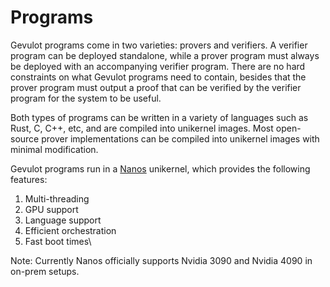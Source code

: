 # Programs

Gevulot programs come in two varieties: provers and verifiers. A verifier program can be deployed standalone, while a prover program must always be deployed with an accompanying verifier program. There are no hard constraints on what Gevulot programs need to contain, besides that the prover program must output a proof that can be verified by the verifier program for the system to be useful.

Both types of programs can be written in a variety of languages such as Rust, C, C++, etc, and are compiled into unikernel images. Most open-source prover implementations can be compiled into unikernel images with minimal modification.&#x20;

Gevulot programs run in a [Nanos](https://nanos.org/) unikernel, which provides the following features:

1. Multi-threading
2. GPU support
3. Language support
4. Efficient orchestration
5. Fast boot times\


Note: Currently Nanos officially supports Nvidia 3090 and Nvidia 4090 in on-prem setups.
